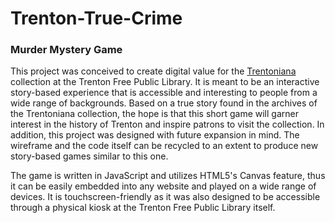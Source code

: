 # Trenton-True-Crime
### Murder Mystery Game


This project was conceived to create digital value for the [Trentoniana](http://www.trentonlib.org/trentoniana/) collection at the Trenton Free Public Library. It is meant to be an interactive story-based experience that is accessible and interesting to people from a wide range of backgrounds. Based on a true story found in the archives of the Trentoniana collection, the hope is that this short game will garner interest in the history of Trenton and inspire patrons to visit the collection. In addition, this project was designed with future expansion in mind. The wireframe and the code itself can be recycled to an extent to produce new story-based games similar to this one.

The game is written in JavaScript and utilizes HTML5's Canvas feature, thus it can be easily embedded into any website and played on a wide range of devices. It is touchscreen-friendly as it was also designed to be accessible through a physical kiosk at the Trenton Free Public Library itself. 
